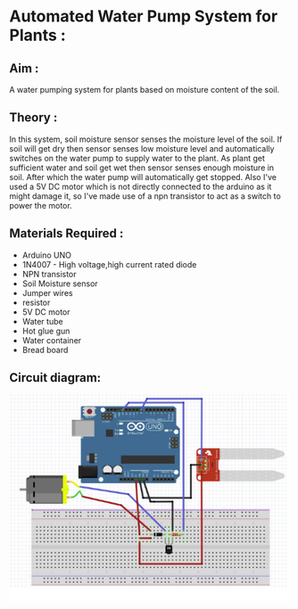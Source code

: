 # Automated Water Pump System for Plants :

## Aim : 
A water pumping system for plants based on moisture content of the soil.

## Theory :  
In this system, soil moisture sensor senses the moisture level of the soil. If soil will get dry then sensor senses low moisture level and automatically switches on the water pump to supply water to the plant. As plant get sufficient water and soil get wet then sensor senses enough moisture in soil. After which the water pump will automatically get stopped. Also I've used a 5V DC motor which is not directly connected to the arduino as it might damage it, so I've made use of a npn transistor to act as a switch to power the motor.

## Materials Required :
- Arduino UNO
- 1N4007 - High voltage,high current rated diode
- NPN transistor
- Soil Moisture sensor
- Jumper wires
- resistor
- 5V DC motor
- Water tube
- Hot glue gun
- Water container
- Bread board

## Circuit diagram:
![circuit](./automatedWaterPump.png)
